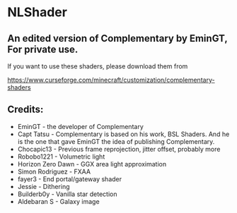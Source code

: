 # NLShader
## An edited version of Complementary by EminGT, For private use.
If you want to use these shaders, please download them from

https://www.curseforge.com/minecraft/customization/complementary-shaders


## Credits:
- EminGT            - the developer of Complementary
- Capt Tatsu        - Complementary is based on his work, BSL Shaders. And he is the one that gave EminGT the idea of publishing Complementary.
- Chocapic13        - Previous frame reprojection, jitter offset, probably more
- Robobo1221        - Volumetric light
- Horizon Zero Dawn - GGX area light approximation
- Simon Rodriguez   - FXAA
- fayer3            - End portal/gateway shader
- Jessie            - Dithering
- Builderb0y        - Vanilla star detection
- Aldebaran S       - Galaxy image

